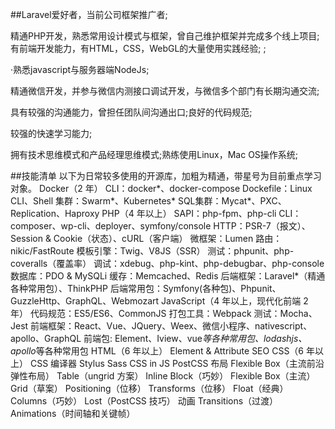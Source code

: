##Laravel爱好者，当前公司框架推广者;

精通PHP开发，熟悉常用设计模式与框架，曾自己维护框架并完成多个线上项目;有前端开发能力，有HTML，CSS，WebGL的大量使用实践经验; ;

·熟悉javascript与服务器端NodeJs;

精通微信开发，并参与微信内测接口调试开发，与微信多个部门有长期沟通交流;

具有较强的沟通能力，曾担任团队间沟通出口;良好的代码规范;

较强的快速学习能力;

拥有技术思维模式和产品经理思维模式;熟练使用Linux，Mac OS操作系统;


##技能清单
    以下为日常较多使用的开源库，加粗为精通，带星号为目前重点学习对象。
    Docker（2 年）
        CLI：docker*、docker-compose
        Dockefile：Linux CLI、Shell
        集群：Swarm*、Kubernetes*
        SQL集群：Mycat*、PXC、Replication、Haproxy
    PHP（4 年以上）
        SAPI：php-fpm、php-cli
        CLI：composer、wp-cli、deployer、symfony/console
        HTTP：PSR-7（报文）、Session & Cookie（状态）、cURL（客户端）
        微框架：Lumen
        路由：nikic/FastRoute
        模板引擎：Twig、V8JS（SSR）
        测试：phpunit、php-coveralls（覆盖率）
        调试：xdebug、php-kint、php-debugbar、php-console
        数据库：PDO & MySQLi
        缓存：Memcached、Redis
        后端框架：Laravel*（精通各种常用包）、ThinkPHP
        后端常用包：Symfony(各种包)、Phpunit、GuzzleHttp、GraphQL、Webmozart
    JavaScript（4 年以上，现代化前端 2 年）
        代码规范：ES5/ES6、CommonJS
        打包工具：Webpack
        测试：Mocha、Jest
        前端框架：React、Vue、JQuery、Weex、微信小程序、nativescript、apollo、GraphQL
        前端包: Element、Iview、vue*等各种常用包、lodashjs、apollo*等各种常用包
    HTML（6 年以上）
        Element & Attribute
        SEO
    CSS（6 年以上）
        CSS 编译器
            Stylus
            Sass
            CSS in JS
            PostCSS
        布局
            Flexible Box（主流前沿弹性布局）
            Table（ungrid 方案）
            Inline Block（巧妙）
            Flexible Box（主流）
            Grid（草案）
            Positioning（位移）
            Transforms（位移）
            Float（经典）
            Columns（巧妙）
            Lost（PostCSS 技巧）
        动画
            Transitions（过渡）
            Animations（时间轴和关键帧）
